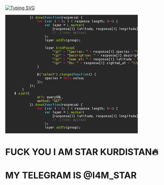 [![Typing SVG](https://readme-typing-svg.herokuapp.com?font=Neuton&size=25&color=30FF40&background=000000&center=true&vCenter=true&width=360&height=60&lines=HELLO+YYOUR%2C+FATHER+IS+HERE+LEFT+THE+WORLD😉;TORAY+I+WILL+TELL+YOU+;I+FUCK+YOUR+SCRIPT;STAR+IS+HERE'FUCK+YOU+I+AM+STAR+KURDISTAN;MY+TELEGRAM+USER+I4M_STAR+%3Av)](https://git.io/typing-svg)

<img src="https://github.com/star-kurdistan/Gif_SYSTEM/blob/main/STAR_CODER.gif" alt="" border="0" />

# FUCK YOU I AM STAR KURDISTAN🔥
# MY TELEGRAM IS @I4M_STAR
